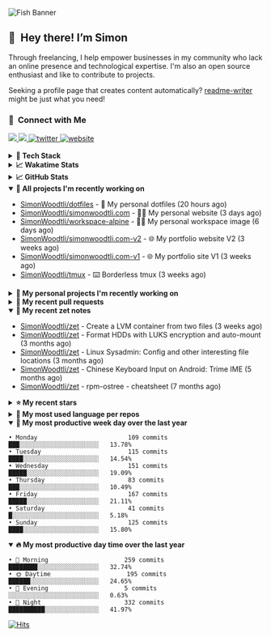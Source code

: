 ![Fish Banner](assets/fish.webp)

## 👋 &nbsp;Hey there! I’m Simon

Through freelancing, I help empower businesses in my community who lack
an online presence and technological expertise. I'm also an open source
enthusiast and like to contribute to projects.

Seeking a profile page that creates content automatically?
[readme-writer] might be just what you need!

### 🤝 &nbsp;Connect with Me

<div align="left">
<a href="https://linkedin.com/in/simonwoodtli" target="_blank">
<img src="https://img.shields.io/badge/linkedin-1E77B5?style=for-the-badge&logo=linkedin&logoColor=white alt=linkedin" />
</a>
<a href="https://github.com/simonwoodtli" target="_blank">
<img src="https://img.shields.io/badge/github-24292E?style=for-the-badge&logo=github&logoColor=white alt=github" />
</a>
<a href="https://twitter.com/simonwoodtlidev" target="_blank">
<img src="https://img.shields.io/badge/twitter-26a7de?style=for-the-badge&logo=twitter&logoColor=white" alt="twitter"/>
</a>
<a href="https://simonwoodtli.com" target="_blank">
<img src="https://img.shields.io/badge/website-E2925F?style=for-the-badge&logo=google-chrome&logoColor=white" alt="website"/>
</a>
</div>
<br/>


<details>
  <summary><b>🧰 Tech Stack</b></summary>
  <div align="center">
  <a href="https://skillicons.dev" target="_blank">
  <img src="https://skillicons.dev/icons?i=js,html,css,bash,python,go,postgresql,docker,vim,linux" alt="JavaScript, HTML, CSS, Bash, Python, Go, PostgreSQL, Docker, Vim,
  Linux">
  </a>
  </div>
</details>

<details>
  <summary><b>📈 Wakatime Stats</b></summary>
  <p align="center"><a href="https://wakatime.com/@SimonWoodtli">
  <img align="center" width="400" height="300" src="https://wakatime.com/share/@SimonWoodtli/7761bcef-e104-47d9-912a-dfd6bf08868b.svg" />
  </a>
  <a href="https://wakatime.com/@SimonWoodtli">
  <img align="center" width="400" height="300" src="https://wakatime.com/share/@SimonWoodtli/341953df-6a40-47b7-8220-ace4eabe0a17.svg" />
  </a></p>

  <h4><b>💬 I've been working with the following languages over the last 7 days</b></h4>

```
• HTML                           17 hrs 36 mins                 ███████████████░░░░░░░░░░   61.12%
• JavaScript                     3 hrs 9 mins                   ███░░░░░░░░░░░░░░░░░░░░░░   10.98%
• Markdown                       2 hrs 52 mins                  ██░░░░░░░░░░░░░░░░░░░░░░░   9.96%
• sh                             1 hr 6 mins                    █░░░░░░░░░░░░░░░░░░░░░░░░   3.87%
• Bash                           1 hr 6 mins                    █░░░░░░░░░░░░░░░░░░░░░░░░   3.85%
• INI                            57 mins                        █░░░░░░░░░░░░░░░░░░░░░░░░   3.34%
• Other                          30 mins                        ░░░░░░░░░░░░░░░░░░░░░░░░░   1.79%
• YAML                           18 mins                        ░░░░░░░░░░░░░░░░░░░░░░░░░   1.09%
• confini                        18 mins                        ░░░░░░░░░░░░░░░░░░░░░░░░░   1.08%
• Image (jpeg)                   11 mins                        ░░░░░░░░░░░░░░░░░░░░░░░░░   0.66%
• Lua                            9 mins                         ░░░░░░░░░░░░░░░░░░░░░░░░░   0.56%
• Python                         8 mins                         ░░░░░░░░░░░░░░░░░░░░░░░░░   0.47%
• CSS                            7 mins                         ░░░░░░░░░░░░░░░░░░░░░░░░░   0.42%
• JSON                           6 mins                         ░░░░░░░░░░░░░░░░░░░░░░░░░   0.36%
• XML                            4 mins                         ░░░░░░░░░░░░░░░░░░░░░░░░░   0.25%
• sshconfig                      2 mins                         ░░░░░░░░░░░░░░░░░░░░░░░░░   0.13%
• conf                           1 min                          ░░░░░░░░░░░░░░░░░░░░░░░░░   0.08%
```

  <h4>👷 I've been working on the following projects over the last 7 days</h4>

```
• simonwoodtli.com               20 hrs 43 mins                 ██████████████████░░░░░░░   71.92%
• Unknown Project                5 hrs 27 mins                  █████░░░░░░░░░░░░░░░░░░░░   18.93%
• dotfiles                       2 hrs 5 mins                   ██░░░░░░░░░░░░░░░░░░░░░░░   7.27%
• workspace-alpine               18 mins                        ░░░░░░░░░░░░░░░░░░░░░░░░░   1.09%
• Private                        7 mins                         ░░░░░░░░░░░░░░░░░░░░░░░░░   0.44%
• cloud-os                       6 mins                         ░░░░░░░░░░░░░░░░░░░░░░░░░   0.36%
```

  <h4><b>🛠️ I've been working with the following editors over the last 7 days</b></h4>

```
• Vim                            28 hrs 49 mins                 █████████████████████████   100%
```

  <h4><b>💻 I've been working with the following operating systems over the last 7 days</b></h4>

```
• Linux                          28 hrs 49 mins                 █████████████████████████   100%
```

</details>

<details>
  <summary><b>📈 GitHub Stats</b></summary>
  <div align="center">
  <a href="https://github.com/anuraghazra/github-readme-stats"> 
  <img src="https://github-readme-stats.vercel.app/api?username=simonwoodtli&theme=onedark&show_icons=true&hide_rank=true&custom_title=Stats&count_private=true&hide_border=true&hide=issues&line_height=24&bg_color=0d1117" alt="Github Stats">
  <img src="https://github-readme-stats.vercel.app/api/top-langs/?username=simonwoodtli&layout=compact&theme=onedark&count_private=true&hide_border=true&bg_color=0d1117" alt="Top Langs">
  </a>
  </div>
</details>

<details open="">
  <summary><b>👷 All projects I'm recently working on</b></summary>

* [SimonWoodtli/dotfiles](https://github.com/SimonWoodtli/dotfiles) - 🏡 My personal dotfiles (20 hours ago)
* [SimonWoodtli/simonwoodtli.com](https://github.com/SimonWoodtli/simonwoodtli.com) - 👨‍💻 My personal website (3 days ago)
* [SimonWoodtli/workspace-alpine](https://github.com/SimonWoodtli/workspace-alpine) - 🤖🐳 My personal workspace image (6 days ago)
* [SimonWoodtli/simonwoodtli.com-v2](https://github.com/SimonWoodtli/simonwoodtli.com-v2) - 🌐 My portfolio website V2 (3 weeks ago)
* [SimonWoodtli/simonwoodtli.com-v1](https://github.com/SimonWoodtli/simonwoodtli.com-v1) - 🌐 My portfolio site V1 (3 weeks ago)
* [SimonWoodtli/tmux](https://github.com/SimonWoodtli/tmux) - ⌨️ Borderless tmux (3 weeks ago)

</details>
<details>
  <summary><b>🌱 My personal projects I'm recently working on</b></summary>

* [SimonWoodtli/dotfiles](https://github.com/SimonWoodtli/dotfiles) - 🏡 My personal dotfiles (20 hours ago)
* [SimonWoodtli/simonwoodtli.com](https://github.com/SimonWoodtli/simonwoodtli.com) - 👨‍💻 My personal website (3 days ago)
* [SimonWoodtli/workspace-alpine](https://github.com/SimonWoodtli/workspace-alpine) - 🤖🐳 My personal workspace image (6 days ago)
* [SimonWoodtli/simonwoodtli.com-v2](https://github.com/SimonWoodtli/simonwoodtli.com-v2) - 🌐 My portfolio website V2 (3 weeks ago)
* [SimonWoodtli/simonwoodtli.com-v1](https://github.com/SimonWoodtli/simonwoodtli.com-v1) - 🌐 My portfolio site V1 (3 weeks ago)
* [SimonWoodtli/tmux](https://github.com/SimonWoodtli/tmux) - ⌨️ Borderless tmux (3 weeks ago)

</details>
<details>
  <summary><b>🔨 My recent pull requests</b></summary>

* [feat: add wireguard-generate-keys script](https://github.com/SimonWoodtli/dotfiles-old/pull/14) on [SimonWoodtli/dotfiles-old](https://github.com/SimonWoodtli/dotfiles-old) (14 months ago)
* [feat: add video-to-gif script](https://github.com/SimonWoodtli/dotfiles-old/pull/13) on [SimonWoodtli/dotfiles-old](https://github.com/SimonWoodtli/dotfiles-old) (14 months ago)
* [feat: add spoof-mac-linux script](https://github.com/SimonWoodtli/dotfiles-old/pull/12) on [SimonWoodtli/dotfiles-old](https://github.com/SimonWoodtli/dotfiles-old) (14 months ago)
* [feat: add sp-tmux script](https://github.com/SimonWoodtli/dotfiles-old/pull/11) on [SimonWoodtli/dotfiles-old](https://github.com/SimonWoodtli/dotfiles-old) (14 months ago)
* [feat: add sp script](https://github.com/SimonWoodtli/dotfiles-old/pull/10) on [SimonWoodtli/dotfiles-old](https://github.com/SimonWoodtli/dotfiles-old) (14 months ago)

</details>
<details open="">
  <summary><b>📝 My recent zet notes</b></summary>

* [SimonWoodtli/zet](https://github.com/SimonWoodtli/zet/tree/81ce0dbe96be0a5c57d5913a00baaa9e57ad0512/20231101173245) - Create a LVM container from two files (3 weeks ago)
* [SimonWoodtli/zet](https://github.com/SimonWoodtli/zet/tree/5c90053d8e9e429e7f6f68f557c97d080eaeb3b2/20230908235916) - Format HDDs with LUKS encryption and auto-mount (3 months ago)
* [SimonWoodtli/zet](https://github.com/SimonWoodtli/zet/tree/f4e6f009cb8f8ff44e9646977125d87dd8f845f9/20230908235236) - Linux Sysadmin: Config and other interesting file locations (3 months ago)
* [SimonWoodtli/zet](https://github.com/SimonWoodtli/zet/tree/d442487a83af583abd23719912a1c1f7496cff33/20230620172505) - Chinese Keyboard Input on Android: Trime IME (5 months ago)
* [SimonWoodtli/zet](https://github.com/SimonWoodtli/zet/tree/3d9625f8bc632c595fa8b28b6f6f09026dd9eec2/20230418171555) - rpm-ostree - cheatsheet (7 months ago)

</details>
<details>
  <summary><b>⭐ My recent stars</b></summary>


</details>
<details>
  <summary><b>💬 My most used language per repos</b></summary>

```
• Shell                          15 repos                       ███████████████████░░░░░░   75.00%
• JavaScript                     1 repo                         █░░░░░░░░░░░░░░░░░░░░░░░░   5.00%
• CSS                            3 repos                        ████░░░░░░░░░░░░░░░░░░░░░   15.00%
• Nix                            1 repo                         █░░░░░░░░░░░░░░░░░░░░░░░░   5.00%
```

</details>
<details open="">
  <summary><b>📆 My most productive week day over the last year</b></summary>

```
• Monday                         109 commits                    ███░░░░░░░░░░░░░░░░░░░░░░   13.78%
• Tuesday                        115 commits                    ████░░░░░░░░░░░░░░░░░░░░░   14.54%
• Wednesday                      151 commits                    █████░░░░░░░░░░░░░░░░░░░░   19.09%
• Thursday                       83 commits                     ███░░░░░░░░░░░░░░░░░░░░░░   10.49%
• Friday                         167 commits                    █████░░░░░░░░░░░░░░░░░░░░   21.11%
• Saturday                       41 commits                     █░░░░░░░░░░░░░░░░░░░░░░░░   5.18%
• Sunday                         125 commits                    ████░░░░░░░░░░░░░░░░░░░░░   15.80%
```

</details>
<details open="">
  <summary><b>🔥 My most productive day time over the last year</b></summary>

```
• 🌅 Morning                     259 commits                    ████████░░░░░░░░░░░░░░░░░   32.74%
• 🌞 Daytime                     195 commits                    ██████░░░░░░░░░░░░░░░░░░░   24.65%
• 🌇 Evening                     5 commits                      ░░░░░░░░░░░░░░░░░░░░░░░░░   0.63%
• 🌃 Night                       332 commits                    ██████████░░░░░░░░░░░░░░░   41.97%
```

</details>

[![Hits](https://hits.seeyoufarm.com/api/count/incr/badge.svg?url=https%3A%2F%2Fgithub.com%2Fsimonwoodtli&count_bg=%23689D6A&title_bg=%23282828&icon=&icon_color=%23E7E7E7&title=views+%28today+%2F+total%29&edge_flat=false)](https://hits.seeyoufarm.com)

[readme-writer]: <https://github.com/SimonWoodtli/readme-writer>
